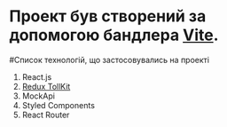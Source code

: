 # Проект був створений за допомогою бандлера [Vite](https://vitejs.dev).

#Список технологій, що застосовувались на проекті

1. React.js
2. [Redux TollKit](https://redux-toolkit.js.org)
3. MockApi
4. Styled Components
5. React Router
